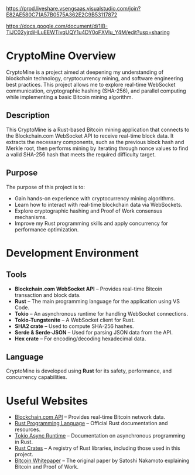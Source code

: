https://prod.liveshare.vsengsaas.visualstudio.com/join?E82AE580C71A57B0575A362E2C9B53117872

https://docs.google.com/document/d/1IB-TiJC02yjrdiHLuEEWTivqUQY1u4DY0oFXVIu_Y4M/edit?usp=sharing 

# CryptoMine Overview
CryptoMine is a project aimed at deepening my understanding of blockchain technology, cryptocurrency mining, and software engineering best practices. This project allows me to explore real-time WebSocket communication, cryptographic hashing (SHA-256), and parallel computing while implementing a basic Bitcoin mining algorithm.

## Description
This CryptoMine is a Rust-based Bitcoin mining application that connects to the Blockchain.com WebSocket API to receive real-time block data. It extracts the necessary components, such as the previous block hash and Merkle root, then performs mining by iterating through nonce values to find a valid SHA-256 hash that meets the required difficulty target.

## Purpose
The purpose of this project is to:
- Gain hands-on experience with cryptocurrency mining algorithms.
- Learn how to interact with real-time blockchain data via WebSockets.
- Explore cryptographic hashing and Proof of Work consensus mechanisms.
- Improve my Rust programming skills and apply concurrency for performance optimization.

# Development Environment

## Tools
- **Blockchain.com WebSocket API** – Provides real-time Bitcoin transaction and block data.
- **Rust** – The main programming language for the application using VS Code.
- **Tokio** – An asynchronous runtime for handling WebSocket connections.
- **Tokio-Tungstenite** – A WebSocket client for Rust.
- **SHA2 crate** – Used to compute SHA-256 hashes.
- **Serde & Serde-JSON** – Used for parsing JSON data from the API.
- **Hex crate** – For encoding/decoding hexadecimal data.

## Language
CryptoMine is developed using **Rust** for its safety, performance, and concurrency capabilities.

# Useful Websites
* [Blockchain.com API](https://www.blockchain.com/api) – Provides real-time Bitcoin network data.
* [Rust Programming Language](https://www.rust-lang.org/) – Official Rust documentation and resources.
* [Tokio Async Runtime](https://tokio.rs/) – Documentation on asynchronous programming in Rust.
* [Rust Crates](https://crates.io/) – A registry of Rust libraries, including those used in this project.
* [Bitcoin Whitepaper](https://bitcoin.org/bitcoin.pdf) – The original paper by Satoshi Nakamoto explaining Bitcoin and Proof of Work.


